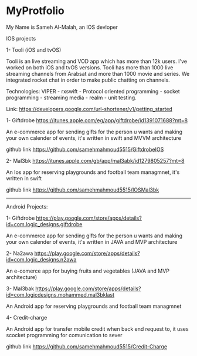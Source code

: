 # MyProtfolio
My Name is Sameh Al-Malah, an IOS devloper

IOS projects 

1- Tooli (iOS and tvOS)

Tooli is an live streaming and VOD app which has more than 12k users. I've worked on both iOS and tvOS versions.
Tooli has more than 1000 live streaming channels from Arabsat and more than 1000 movie and series.
We integrated rocket chat in order to make public chatting on channels.

Technologies: 
VIPER - rxswift - Protocol oriented programming - socket programming - streaming media - realm - unit testing.

Link: https://developers.google.com/url-shortener/v1/getting_started


1- Giftdrobe https://itunes.apple.com/eg/app/giftdrobe/id1391071688?mt=8

 An e-commerce app for sending gifts for the person u wants and making your own calender of events, it's written in swift and MVVM architecture



github link https://github.com/samehmahmoud5515/GiftdrobeIOS

2- Mal3bk https://itunes.apple.com/gb/app/mal3abk/id1279805257?mt=8

 An Ios app for reserving playgrounds and football team managmnet, it's written in swift 
 
 github link https://github.com/samehmahmoud5515/IOSMal3bk
 
-----------------------------------------------------------------------------------------------------------------------------------

Android Projects:

1- Giftdrobe https://play.google.com/store/apps/details?id=com.logic_designs.giftdrobe

 An e-commerce app for sending gifts for the person u wants and making your own calender of events, it's written in JAVA and MVP architecture
 
2- Na2awa https://play.google.com/store/apps/details?id=com.logic_designs.n2awa
 
An e-comerce app for buying fruits and vegetables (JAVA and MVP architecture)

3- Mal3bak  https://play.google.com/store/apps/details?id=com.logicdesigns.mohammed.mal3bklast

 An Android app for reserving playgrounds and football team managmnet
 
 4- Credit-charge 
 
 An Android app for transfer mobile credit when back end request to, it uses scocket programming for comunication to sever 
 
 github link https://github.com/samehmahmoud5515/Credit-Charge
